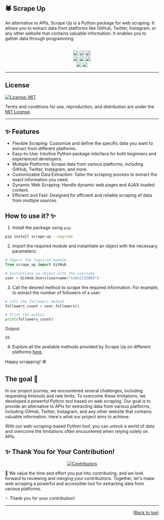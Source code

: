 ## 🕷️ Scrape Up

An alternative to APIs, Scrape Up is a Python package for web scraping. It allows you to extract data from platforms like GitHub, Twitter, Instagram, or any other website that contains valuable information. It enables you to gather data through programming.

<div align="center">
  <br>
  <img src="https://img.shields.io/github/repo-size/Clueless-Community/scrape-up?style=for-the-badge" />
  <img src="https://img.shields.io/github/issues/Clueless-Community/scrape-up?style=for-the-badge" />
  <img src="https://img.shields.io/github/issues-closed-raw/Clueless-Community/scrape-up?style=for-the-badge" />
  <br>
  <img src="https://img.shields.io/github/forks/Clueless-Community/scrape-up?style=for-the-badge" />
  <img src="https://img.shields.io/github/issues-pr/Clueless-Community/scrape-up?style=for-the-badge" />
  <img src="https://img.shields.io/github/issues-pr-closed-raw/Clueless-Community/scrape-up?style=for-the-badge" />
  <br>
  <img src="https://img.shields.io/github/stars/Clueless-Community/scrape-up?style=for-the-badge" />
  <img src="https://img.shields.io/github/last-commit/Clueless-Community/scrape-up?style=for-the-badge" />
</div>

---

## License
[![License: MIT](https://img.shields.io/badge/License-MIT-yellow.svg)](https://opensource.org/licenses/MIT)

Terms and conditions for use, reproduction, and distribution are under the [MIT License](https://opensource.org/license/mit/).

----

## ✨ Features

- Flexible Scraping: Customize and define the specific data you want to extract from different platforms.
- Easy-to-Use: Intuitive Python package interface for both beginners and experienced developers.
- Multiple Platforms: Scrape data from various platforms, including GitHub, Twitter, Instagram, and more.
- Customizable Data Extraction: Tailor the scraping process to extract the exact information you need.
- Dynamic Web Scraping: Handle dynamic web pages and AJAX-loaded content.
- Efficient and Fast: Designed for efficient and reliable scraping of data from multiple sources.

## How to use it? ✨

1. Install the package using `pip`:

```bash
pip install scrape-up --upgrade
```

2. Import the required module and instantiate an object with the necessary parameters:

```python
# Import the required module
from scrape_up import GitHub

# Instantiate an object with the username
user = GitHub.Users(username="nikhil25803")
```

3. Call the desired method to scrape the required information. For example, to extract the number of followers of a user:

```python
# Call the followers method
followers_count = user.followers()

# Print the output
print(followers_count)
```

Output:

```
59
```

4. Explore all the available methods provided by Scrape Up on different platforms [here](https://github.com/Clueless-Community/scrape-up/blob/main/documentation.md).

Happy scrapping! 🕸️

## The goal 🎯

In our project journey, we encountered several challenges, including requesting timeouts and rate limits. To overcome these limitations, we developed a powerful Python tool based on web scraping. Our goal is to provide an alternative to APIs for extracting data from various platforms, including GitHub, Twitter, Instagram, and any other website that contains valuable information. Here's what our project aims to achieve:

With our web-scraping-based Python tool, you can unlock a world of data and overcome the limitations often encountered when relying solely on APIs.

## ✨ Thank You for Your Contribution!

<div align="center">
  <a href="https://github.com/Clueless-Community/scrape-up/graphs/contributors">
    <img src="https://contrib.rocks/image?repo=Clueless-Community/scrape-up" alt="Contributors" />
  </a>
</div>


🌟 We value the time and effort you put into contributing, and we look forward to reviewing and merging your contributions. Together, let's make web scraping a powerful and accessible tool for extracting data from various platforms.

✨ Thank you for your contribution!

---

<p align="right">(<a href="#top">Back to top</a>)</p>
